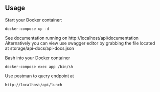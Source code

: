 Usage
-----
Start your Docker container:

    docker-compose up -d

See documentation running  on http://localhost/api/documentation
Alternatively you can view use swagger editor by grabbing the file located at storage/api-docs/api-docs.json

Bash into your Docker container

    docker-compose exec app /bin/sh
    
Use postman to query endpoint at 
    
    http://localhost/api/lunch
